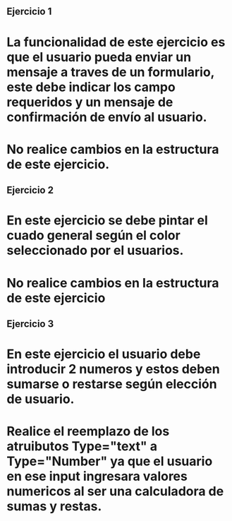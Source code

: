 ## Ejercicio 1 
# La funcionalidad de este ejercicio es que el usuario pueda enviar un mensaje a traves de un formulario, este debe indicar los campo requeridos y un mensaje de confirmación de envío al usuario.

# No realice cambios en la estructura de este ejercicio.

## Ejercicio 2 
# En este ejercicio se debe pintar el cuado general según el color seleccionado por el usuarios. 

# No realice cambios en la estructura de este ejercicio

## Ejercicio 3
# En este ejercicio el usuario debe introducir 2 numeros y estos deben sumarse o restarse según elección de usuario.

# Realice el reemplazo de los atruibutos Type="text" a Type="Number" ya que el usuario en ese input ingresara valores numericos al ser una calculadora de sumas y restas.

